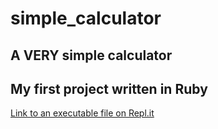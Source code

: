 # simple_calculator
## A VERY simple calculator
## My first project written in Ruby

[Link to an executable file on Repl.it](https://repl.it/@19Steesh69/simplecalculator)
